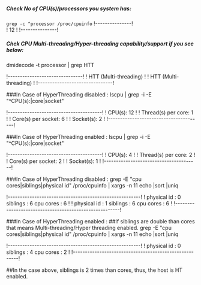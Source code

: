 ##### Check No of CPU(s)/processors you system has:
`grep -c ^processor /proc/cpuinfo`
  !---------------!		
  !	12	!
  !---------------!
##### Chek CPU Multi-threading/Hyper-threading capability/support if you see below: 
dmidecode -t processor | grep HTT

!-------------------------------!
!	HTT (Multi-threading)	!
!	HTT (Multi-threading)	!
!-------------------------------!

###In Case of HyperThreading disabled : 
lscpu | grep -i -E  "^CPU\(s\):|core|socket"

!---------------------------------------!
!	CPU(s):                12	!
!	Thread(s) per core:    1	!
!	Core(s) per socket:    6	!
!	Socket(s):             2	!
!---------------------------------------!	

###In Case of HyperThreading enabled : 
lscpu | grep -i -E  "^CPU\(s\):|core|socket"

!---------------------------------------!
!	CPU(s):                4	!
!	Thread(s) per core:    2	!	
!	Core(s) per socket:    2	!
!	Socket(s):             1	!
!---------------------------------------!

###In Case of HyperThreading disabled : 
grep -E "cpu cores|siblings|physical id" /proc/cpuinfo | xargs -n 11 echo |sort |uniq 

!-------------------------------------------------------!
!	physical id : 0 siblings : 6 cpu cores : 6	!
!	physical id : 1 siblings : 6 cpu cores : 6	!
!-------------------------------------------------------!

###In Case of HyperThreading enabled : 
##If siblings are double than cores that means Multi-threading/Hyper threading enabled. 
grep -E "cpu cores|siblings|physical id" /proc/cpuinfo | xargs -n 11 echo |sort |uniq 

!-------------------------------------------------------!
!	physical id : 0 siblings : 4 cpu cores : 2 	!
!-------------------------------------------------------!

##In the case above, siblings is 2 times than cores, thus, the host is HT enabled.


